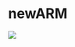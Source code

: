 # newARM
<a href="http://armviz.io/#/?load=https%3A%2F%2Fraw.githubusercontent.com%2Fsandeepanumula92%2FnewARM%2Fmaster%2FMasterARMTemplate-azuredeploy.json" target="_blank">
    <img src="http://armviz.io/visualizebutton.png"/>
</a>
